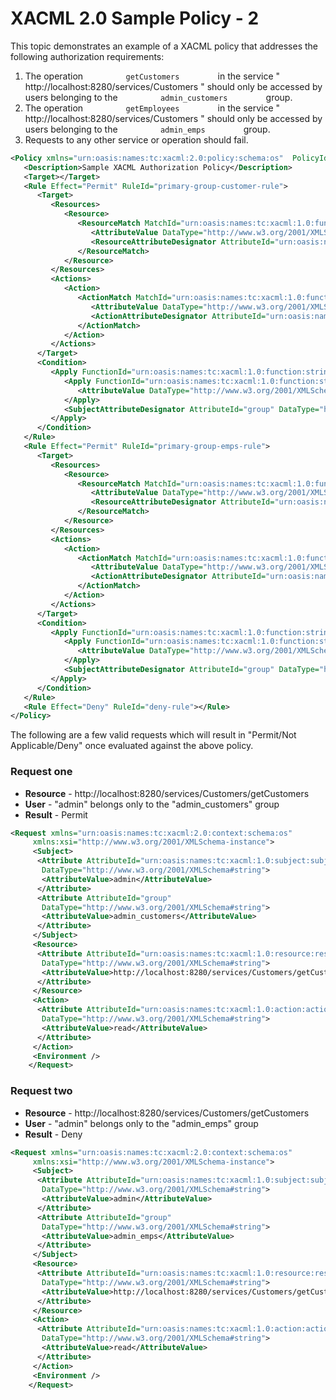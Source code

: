 # XACML 2.0 Sample Policy - 2 

This topic demonstrates an example of a XACML policy that addresses the following authorization requirements:

1.  The operation `          getCustomers         ` in the service "
    http://localhost:8280/services/Customers " should only be accessed
    by users belonging to the `          admin_customers         `
    group.
2.  The operation `          getEmployees         ` in the service "
    http://localhost:8280/services/Customers " should only be accessed
    by users belonging to the `          admin_emps         ` group.
3.  Requests to any other service or operation should fail.

``` xml
<Policy xmlns="urn:oasis:names:tc:xacml:2.0:policy:schema:os"  PolicyId="urn:sample:xacml:2.0:samplepolicy" RuleCombiningAlgId="urn:oasis:names:tc:xacml:1.0:rule-combining-algorithm:first-applicable">
   <Description>Sample XACML Authorization Policy</Description>
   <Target></Target>
   <Rule Effect="Permit" RuleId="primary-group-customer-rule">
      <Target>
         <Resources>
            <Resource>
               <ResourceMatch MatchId="urn:oasis:names:tc:xacml:1.0:function:string-regexp-match">
                  <AttributeValue DataType="http://www.w3.org/2001/XMLSchema#string">http://localhost:8280/services/Customers/getCustomers</AttributeValue>
                  <ResourceAttributeDesignator AttributeId="urn:oasis:names:tc:xacml:1.0:resource:resource-id" DataType="http://www.w3.org/2001/XMLSchema#string"></ResourceAttributeDesignator>
               </ResourceMatch>
            </Resource>
         </Resources>
         <Actions>
            <Action>
               <ActionMatch MatchId="urn:oasis:names:tc:xacml:1.0:function:string-equal">
                  <AttributeValue DataType="http://www.w3.org/2001/XMLSchema#string">read</AttributeValue>
                  <ActionAttributeDesignator AttributeId="urn:oasis:names:tc:xacml:1.0:action:action-id" DataType="http://www.w3.org/2001/XMLSchema#string"></ActionAttributeDesignator>
               </ActionMatch>
            </Action>
         </Actions>
      </Target>
      <Condition>
         <Apply FunctionId="urn:oasis:names:tc:xacml:1.0:function:string-subset">
            <Apply FunctionId="urn:oasis:names:tc:xacml:1.0:function:string-bag">
               <AttributeValue DataType="http://www.w3.org/2001/XMLSchema#string">admin_customers</AttributeValue>
            </Apply>
            <SubjectAttributeDesignator AttributeId="group" DataType="http://www.w3.org/2001/XMLSchema#string"></SubjectAttributeDesignator>
         </Apply>
      </Condition>
   </Rule>
   <Rule Effect="Permit" RuleId="primary-group-emps-rule">
      <Target>
         <Resources>
            <Resource>
               <ResourceMatch MatchId="urn:oasis:names:tc:xacml:1.0:function:string-regexp-match">
                  <AttributeValue DataType="http://www.w3.org/2001/XMLSchema#string">http://localhost:8280/services/Customers/getEmployees</AttributeValue>
                  <ResourceAttributeDesignator AttributeId="urn:oasis:names:tc:xacml:1.0:resource:resource-id" DataType="http://www.w3.org/2001/XMLSchema#string"></ResourceAttributeDesignator>
               </ResourceMatch>
            </Resource>
         </Resources>
         <Actions>
            <Action>
               <ActionMatch MatchId="urn:oasis:names:tc:xacml:1.0:function:string-equal">
                  <AttributeValue DataType="http://www.w3.org/2001/XMLSchema#string">read</AttributeValue>
                  <ActionAttributeDesignator AttributeId="urn:oasis:names:tc:xacml:1.0:action:action-id" DataType="http://www.w3.org/2001/XMLSchema#string"></ActionAttributeDesignator>
               </ActionMatch>
            </Action>
         </Actions>
      </Target>
      <Condition>
         <Apply FunctionId="urn:oasis:names:tc:xacml:1.0:function:string-subset">
            <Apply FunctionId="urn:oasis:names:tc:xacml:1.0:function:string-bag">
               <AttributeValue DataType="http://www.w3.org/2001/XMLSchema#string">admin_emps</AttributeValue>
            </Apply>
            <SubjectAttributeDesignator AttributeId="group" DataType="http://www.w3.org/2001/XMLSchema#string"></SubjectAttributeDesignator>
         </Apply>
      </Condition>
   </Rule>
   <Rule Effect="Deny" RuleId="deny-rule"></Rule>
</Policy>        
```

The following are a few valid requests which will result in "Permit/Not
Applicable/Deny" once evaluated against the above policy.

### Request one

-   **Resource** - http://localhost:8280/services/Customers/getCustomers
-   **User** - "admin" belongs only to the "admin\_customers" group
-   **Result** - Permit

``` xml
<Request xmlns="urn:oasis:names:tc:xacml:2.0:context:schema:os"
     xmlns:xsi="http://www.w3.org/2001/XMLSchema-instance">
     <Subject>
      <Attribute AttributeId="urn:oasis:names:tc:xacml:1.0:subject:subject-id"
       DataType="http://www.w3.org/2001/XMLSchema#string">
       <AttributeValue>admin</AttributeValue>
      </Attribute>
      <Attribute AttributeId="group"
       DataType="http://www.w3.org/2001/XMLSchema#string">
       <AttributeValue>admin_customers</AttributeValue>
      </Attribute>
     </Subject>
     <Resource>
      <Attribute AttributeId="urn:oasis:names:tc:xacml:1.0:resource:resource-id"
       DataType="http://www.w3.org/2001/XMLSchema#string">
       <AttributeValue>http://localhost:8280/services/Customers/getCustomers</AttributeValue>
      </Attribute>
     </Resource>
     <Action>
      <Attribute AttributeId="urn:oasis:names:tc:xacml:1.0:action:action-id"
       DataType="http://www.w3.org/2001/XMLSchema#string">
       <AttributeValue>read</AttributeValue>
      </Attribute>
     </Action>
     <Environment />
    </Request>
```

### Request two

-   **Resource** - http://localhost:8280/services/Customers/getCustomers
-   **User** - "admin" belongs only to the "admin\_emps" group
-   **Result** - Deny

``` xml
<Request xmlns="urn:oasis:names:tc:xacml:2.0:context:schema:os"
     xmlns:xsi="http://www.w3.org/2001/XMLSchema-instance">
     <Subject>
      <Attribute AttributeId="urn:oasis:names:tc:xacml:1.0:subject:subject-id"
       DataType="http://www.w3.org/2001/XMLSchema#string">
       <AttributeValue>admin</AttributeValue>
      </Attribute>
      <Attribute AttributeId="group"
       DataType="http://www.w3.org/2001/XMLSchema#string">
       <AttributeValue>admin_emps</AttributeValue>
      </Attribute>
     </Subject>
     <Resource>
      <Attribute AttributeId="urn:oasis:names:tc:xacml:1.0:resource:resource-id"
       DataType="http://www.w3.org/2001/XMLSchema#string">
       <AttributeValue>http://localhost:8280/services/Customers/getCustomers</AttributeValue>
      </Attribute>
     </Resource>
     <Action>
      <Attribute AttributeId="urn:oasis:names:tc:xacml:1.0:action:action-id"
       DataType="http://www.w3.org/2001/XMLSchema#string">
       <AttributeValue>read</AttributeValue>
      </Attribute>
     </Action>
     <Environment />
    </Request>
```
